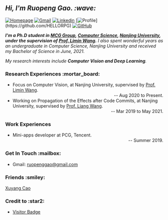 <!-- Greeting -->
<h2><em> Hi, I'm Ruopeng Gao. :wave: </em></h2>


<!-- Personal Badges -->
<!-- ![sumy7](https://visitor-badge.glitch.me/badge?page_id=HELLORPG.profile)
<!-- 这部分统计仅从添加了这条语句之后，第一次访问开始计数 -->
[![Homepage](https://img.shields.io/badge/Ruopeng%20Gao-Homepage-%234994c4?style=flat-square)](http://ruopenggao.com/)
[![Gmail](https://img.shields.io/badge/-Ruopeng_Gao-c14438?style=flat-square&logo=Gmail&logoColor=white)](mailto:ruopenggao@gmail.com)
[![Linkedin](https://img.shields.io/badge/-Ruopeng_Gao-blue?style=flat-square&logo=Linkedin&logoColor=white&&link=https://www.linkedin.com/in/ruopeng-gao-590500203/)](https://www.linkedin.com/in/ruopeng-gao-590500203/)
[![Profile](https://visitor-badge.glitch.me/badge?page_id=HELLORPG.profile&left_text=Profile%20Visitors?)](https://github.com/HELLORPG)
[![GitHub](https://img.shields.io/github/followers/HELLORPG?label=follow&style=social)](https://github.com/HELLORPG)
<!-- ![](https://komarev.com/ghpvc/?username=HELLORPG&style=flat) -->


<!-- Introduction -->
<p>
  <em><strong> I'm a Ph.D student in <a href="http://mcg.nju.edu.cn/index.html">MCG Group</a>, <a href="https://cs.nju.edu.cn/">Computer Science</a>, <a href="https://www.nju.edu.cn/main.htm">Nanjing University</a>, under the supervision of <a href="https://wanglimin.github.io/">Prof. Limin Wang</a>.</strong></em> 
  <em>I also spent wonderful years as an undergraduate in Computer Science, Nanjing University and received my Bachelor of Science in June, 2021.</em>
  <br>
</p>
<p>
  <em>My research interests include <strong>Computer Vision and Deep Learning</strong>.</em>
</p>


<!-- Research Experiences -->
<h3>Research Experiences :mortar_board:</h3>
<ul>
  <li>
    Focus on Computer Vision, at Nanjing University, supervised by <a href="https://wanglimin.github.io/">Prof. Limin Wang</a>. <br>
    <div align="right">-- Aug 2020 to Present.</div>
  </li>
  <li> 
    Working on Propagation of the Effects after Code Commits, at Nanjing University, supervised by <a href="https://cs.nju.edu.cn/wangliang/index.htm">Prof. Liang Wang</a>. <br>
    <div align="right">-- Mar 2019 to May 2021.</div> 
  </li>
</ul>


<!-- Work Experiences -->
<h3>Work Experiences</h3>
<ul>
  <li>
    Mini-apps developer at PCG, Tencent.
    <div align="right">-- Summer 2019.</div>
  </li>
</ul>


<!-- [![Top Langs](https://github-readme-stats.vercel.app/api/top-langs/?username=HELLORPG)](https://github.com/anuraghazra/github-readme-stats) -->
<!-- [![Top Langs](https://github-readme-stats.vercel.app/api/top-langs/?username=HELLORPG&layout=compact)](https://github.com/anuraghazra/github-readme-stats) -->


<!-- Contact -->
<h3>Get In Touch :mailbox:</h3>
<ul>
  <li> Gmail: <a href="mailto:ruopenggao@gmail.com">ruopenggao@gmail.com</a>
</ul>


<!-- Friends' homepage -->
<h3>Friends :smiley:</h3>
<a href="http://www.xuyangcao.com">Xuyang Cao</a>


<h3>Credit to :star2:</h3>
<ul>
  <li> <a href="https://github.com/jwenjian/visitor-badge">Visitor Badge</a>
</ul>
